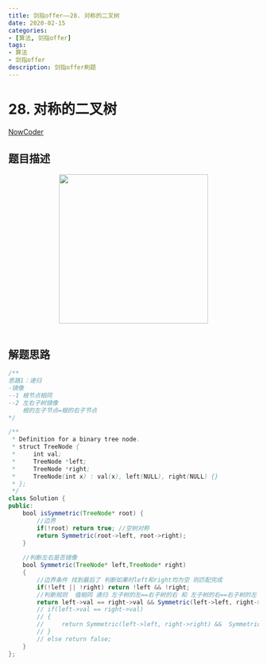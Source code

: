 ```yaml
---
title: 剑指offer——28. 对称的二叉树
date: 2020-02-15 
categories:
- [算法, 剑指offer]
tags:
- 算法
- 剑指offer
description: 剑指offer刷题
---
```


# 28. 对称的二叉树

[NowCoder](https://www.nowcoder.com/practice/ff05d44dfdb04e1d83bdbdab320efbcb?tpId=13&tqId=11211&tPage=1&rp=1&ru=/ta/coding-interviews&qru=/ta/coding-interviews/question-ranking&from=cyc_github)

## 题目描述

<div align="center"> <img src="https://cs-notes-1256109796.cos.ap-guangzhou.myqcloud.com/0c12221f-729e-4c22-b0ba-0dfc909f8adf.jpg" width="300"/> </div><br>

## 解题思路

```java
/**
思路1：递归
-镜像
--1 根节点相同 
--2 左右子树镜像
    根的左子节点=根的右子节点
*/

/**
 * Definition for a binary tree node.
 * struct TreeNode {
 *     int val;
 *     TreeNode *left;
 *     TreeNode *right;
 *     TreeNode(int x) : val(x), left(NULL), right(NULL) {}
 * };
 */
class Solution {
public:
    bool isSymmetric(TreeNode* root) {
        //边界
        if(!root) return true; //空树对称
        return Symmetric(root->left, root->right);
    }
    
    //判断左右是否镜像
    bool Symmetric(TreeNode* left,TreeNode* right)
    {
        //边界条件 找到最后了 判断如果时left和right均为空 则匹配完成
        if(!left || !right) return !left && !right;
        //判断规则  值相同 递归 左子树的左==右子树的右 和 左子树的右==右子树的左 镜像
        return left->val == right->val && Symmetric(left->left, right->right) &&  Symmetric(left->right, right->left);
        // if(left->val == right->val)
        // {
        //     return Symmetric(left->left, right->right) &&  Symmetric(left->right, right->left);
        // }
        // else return false;
    }
};
```






